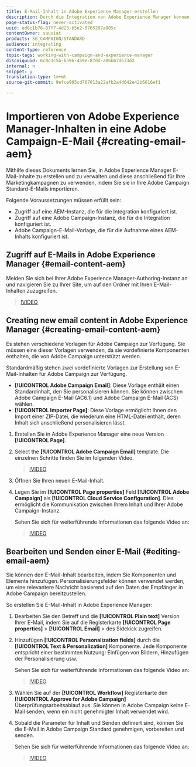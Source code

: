 ```yaml
---
title: E-Mail-Inhalt in Adobe Experience Manager erstellen
description: Durch die Integration von Adobe Experience Manager können Sie Inhalte direkt in AEM erstellen und später in Adobe Campaign verwenden.
page-status-flag: never-activated
uuid: ed6c1b76-87f7-4d23-b5e2-0765297a905c
contentOwner: sauviat
products: SG_CAMPAIGN/STANDARD
audience: integrating
content-type: reference
topic-tags: working-with-campaign-and-experience-manager
discoiquuid: 6c0c3c5b-b596-459e-87dd-a06bb7d633d2
internal: n
snippet: y
translation-type: tm+mt
source-git-commit: 9efce905cd767013a22afb2a4d642e42b6616ef1

---
```



# Importieren von Adobe Experience Manager-Inhalten in eine Adobe Campaign-E-Mail {#creating-email-aem}

Mithilfe dieses Dokuments lernen Sie, in   Adobe Experience Manager   E-Mail-Inhalte zu erstellen und zu verwalten und diese anschließend für Ihre Marketingkampagnen zu verwenden, indem Sie sie in   Ihre Adobe Campaign Standard-E-Mails importieren.

Folgende Voraussetzungen müssen erfüllt sein:

* Zugriff auf eine AEM-Instanz, die für die Integration konfiguriert ist.
* Zugriff auf eine Adobe Campaign-Instanz, die für die Integration konfiguriert ist.
* Adobe Campaign-E-Mail-Vorlage, die für die Aufnahme eines AEM-Inhalts konfiguriert ist.

## Zugriff auf E-Mails in Adobe Experience Manager {#email-content-aem}

Melden Sie sich bei Ihrer Adobe Experience Manager-Authoring-Instanz an und navigieren Sie zu Ihrer Site, um auf den Ordner mit Ihren E-Mail-Inhalten zuzugreifen.

>[!VIDEO](https://video.tv.adobe.com/v/29996)

## Creating new email content in Adobe Experience Manager {#creating-email-content-aem}

Es stehen verschiedene Vorlagen für Adobe Campaign zur Verfügung. Sie müssen eine dieser Vorlagen verwenden, da sie vordefinierte Komponenten enthalten, die von Adobe Campaign unterstützt werden.

Standardmäßig stehen zwei vordefinierte Vorlagen zur Erstellung von E-Mail-Inhalten für Adobe Campaign zur Verfügung.

* **[!UICONTROL Adobe Campaign Email]**: Diese Vorlage enthält einen Standardinhalt, den Sie personalisieren können. Sie können zwischen Adobe Campaign E-Mail (AC6.1) und Adobe Campaign E-Mail (ACS) wählen.
* **[!UICONTROL Importer Page]**: Diese Vorlage ermöglicht Ihnen den Import einer ZIP-Datei, die wiederum eine HTML-Datei enthält, deren Inhalt sich anschließend personalisieren lässt.

1. Erstellen Sie in Adobe Experience Manager eine neue Version **[!UICONTROL Page]**.

1. Select the **[!UICONTROL Adobe Campaign Email]** template. Die einzelnen Schritte finden Sie im folgenden Video.
   >[!VIDEO](https://video.tv.adobe.com/v/29997)

1. Öffnen Sie Ihren neuen E-Mail-Inhalt.

1. Legen Sie im **[!UICONTROL Page properties]** Feld **[!UICONTROL Adobe Campaign]** als **[!UICONTROL Cloud Service Configuration]**. Dies ermöglicht die Kommunikation zwischen Ihrem Inhalt und Ihrer Adobe Campaign-Instanz.

   Sehen Sie sich für weiterführende Informationen das folgende Video an:

   >[!VIDEO](https://video.tv.adobe.com/v/29999)

## Bearbeiten und Senden einer E-Mail {#editing-email-aem}

Sie können den E-Mail-Inhalt bearbeiten, indem Sie Komponenten und Elemente hinzufügen. Personalisierungsfelder können verwendet werden, um eine relevantere Nachricht basierend auf den Daten der Empfänger in Adobe Campaign bereitzustellen.

So erstellen Sie E-Mail-Inhalt in Adobe Experience Manager:

1. Bearbeiten Sie den Betreff und die **[!UICONTROL Plain text]** Version Ihrer E-Mail, indem Sie auf die Registerkarte **[!UICONTROL Page properties]** > **[!UICONTROL Email]** > des Sidekick zugreifen.

1. Hinzufügen **[!UICONTROL Personalization fields]** durch die **[!UICONTROL Text & Personalization]** Komponente. Jede Komponente entspricht einer bestimmten Nutzung: Einfügen von Bildern, Hinzufügen der Personalisierung usw.

   Sehen Sie sich für weiterführende Informationen das folgende Video an:
   >[!VIDEO](https://video.tv.adobe.com/v/29998)

1. Wählen Sie auf der **[!UICONTROL Workflow]** Registerkarte den **[!UICONTROL Approve for Adobe Campaign]** Überprüfungsarbeitsablauf aus. Sie können in Adobe Campaign keine E-Mail senden, wenn ein nicht genehmigter Inhalt verwendet wird.

1. Sobald die Parameter für Inhalt und Senden definiert sind, können Sie die E-Mail in Adobe Campaign Standard genehmigen, vorbereiten und senden.

   Sehen Sie sich für weiterführende Informationen das folgende Video an:

   >[!VIDEO](https://video.tv.adobe.com/v/23721)
